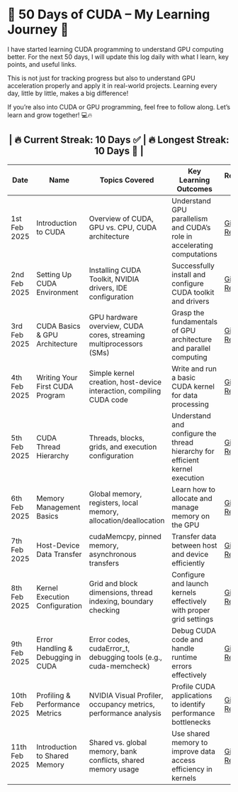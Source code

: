 # 🚀 50 Days of CUDA – My Learning Journey 🎯
I have started learning CUDA programming to understand GPU computing better. For the next 50 days, I will update this log daily with what I learn, key points, and useful links.

This is not just for tracking progress but also to understand GPU acceleration properly and apply it in real-world projects. Learning every day, little by little, makes a big difference!

If you’re also into CUDA or GPU programming, feel free to follow along. Let’s learn and grow together! 💻🔥

<div align="center" >
<h2> | 🔥 <b>Current Streak: 10 Days </b> ✅  | 🔥 <b>Longest Streak: 10 Days </b>🎯 | </h2>
<div>


<div align="center">

  | Date       |  Name                |Topics Covered  |Key Learning Outcomes   | Repository Link                          | _Status_                         |
|------------|--------------------------|--------|----------|--------------------------------|------------------------------------|
| 1st Feb 2025 | Introduction to CUDA  |Overview of CUDA, GPU vs. CPU, CUDA architecture  |Understand GPU parallelism and CUDA’s role in accelerating computations            | [GitHub Repo](Day1/day1.md) |Completed🎉                        |
| 2nd Feb 2025 | Setting Up CUDA Environment | Installing CUDA Toolkit, NVIDIA drivers, IDE configuration|Successfully install and configure CUDA toolkit and drivers                 | [GitHub Repo](Day2/Day2.md) |Completed🎉
| 3rd Feb 2025 | CUDA Basics & GPU Architecture | GPU hardware overview, CUDA cores, streaming multiprocessors (SMs)|Grasp the fundamentals of GPU architecture and parallel computing                 | [GitHub Repo](Day3/Day3.md) |Completed🎉
| 4th Feb 2025 | Writing Your First CUDA Program |Simple kernel creation, host-device interaction, compiling CUDA code  | Write and run a basic CUDA kernel for data processing                | [GitHub Repo](Day4/day4.md) |Completed🎉
| 5th Feb 2025 | CUDA Thread Hierarchy |Threads, blocks, grids, and execution configuration | Understand and configure the thread hierarchy for efficient kernel execution               | [GitHub Repo](Day5/Day5.md) |Completed🎉
| 6th Feb 2025 | Memory Management Basics | Global memory, registers, local memory, allocation/deallocation   | Learn how to allocate and manage memory on the GPU           | [GitHub Repo](Day6/Day6.md) |Completed🎉
| 7th Feb 2025 | Host-Device Data Transfer | cudaMemcpy, pinned memory, asynchronous transfers  | Transfer data between host and device efficiently  | [GitHub Repo](Day7/Day7.md) |Completed🎉
| 8th Feb 2025 | Kernel Execution Configuration | Grid and block dimensions, thread indexing, boundary checking  | Configure and launch kernels effectively with proper grid settings | [GitHub Repo](Day8/Day8.md) |Completed🎉
| 9th Feb 2025 | Error Handling & Debugging in CUDA | Error codes, cudaError_t, debugging tools (e.g., cuda-memcheck) | Debug CUDA code and handle runtime errors effectively | [GitHub Repo](Day9/Day9.md) |Completed🎉
| 10th Feb 2025 | Profiling & Performance Metrics | NVIDIA Visual Profiler, occupancy metrics, performance analysis | Profile CUDA applications to identify performance bottlenecks | [GitHub Repo](Day10/Day10.md) |Completed🎉
| 11th Feb 2025 | Introduction to Shared Memory | Shared vs. global memory, bank conflicts, shared memory usage | Use shared memory to improve data access efficiency in kernels | [GitHub Repo]() |In Progress 🚧
</div>
